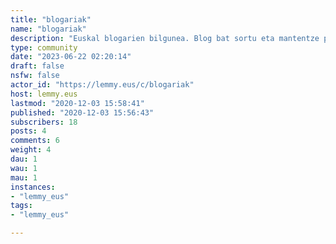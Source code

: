 ```yaml
---
title: "blogariak" 
name: "blogariak"
description: "Euskal blogarien bilgunea. Blog bat sortu eta mantentze prozesuan ditugun zalantzak zein ezagutzak zabaltzeko tokia.  Banerra eta logoa: [https://pixabay.com/users/janjf93-3084263/](https://pixabay.com/users/janjf93-3084263/)"
type: community
date: "2023-06-22 02:20:14"
draft: false
nsfw: false
actor_id: "https://lemmy.eus/c/blogariak"
host: lemmy.eus
lastmod: "2020-12-03 15:58:41"
published: "2020-12-03 15:56:43"
subscribers: 18
posts: 4
comments: 6
weight: 4
dau: 1
wau: 1
mau: 1
instances:
- "lemmy_eus"
tags: 
- "lemmy_eus"

---
```

